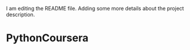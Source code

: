 I am editing the README file. 
Adding some more details about the project description.
# PythonCoursera
